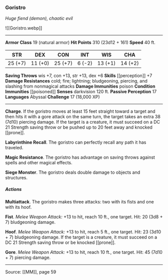 ### Goristro
_Huge fiend (demon), chaotic evil_

![[Goristro.webp]]




---

**Armor Class** 19 (natural armor)
**Hit Points** 310 (23d12 + 161)
**Speed** 40 ft.

| STR     | DEX     | CON     | INT     | WIS     | CHA     |
|---------|---------|---------|---------|---------|---------|
| 25 (+7) | 11 (+0) | 25 (+7) | 6 (-2) | 13 (+1) | 14 (+2) |

**Saving Throws** wis +7, con +13, str +13, dex +6
**Skills** [[perception]] +7
**Damage Resistances** cold; fire; lightning; bludgeoning, piercing, and slashing from nonmagical attacks
**Damage Immunities** poison
**Condition Immunities** [[poisoned]]
**Senses** darkvision 120 ft.
**Passive Perception** 17
**Languages** Abyssal
**Challenge** 17 (18,000 XP)

---

**Charge**. If the goristro moves at least 15 feet straight toward a target and then hits it with a gore attack on the same turn, the target takes an extra 38 (7d10) piercing damage. If the target is a creature, it must succeed on a DC 21 Strength saving throw or be pushed up to 20 feet away and knocked [[prone]].

**Labyrinthine Recall**. The goristro can perfectly recall any path it has traveled.

**Magic Resistance**. The goristro has advantage on saving throws against spells and other magical effects.

**Siege Monster**. The goristro deals double damage to objects and structures.

##### Actions
**Multiattack**. The goristro makes three attacks: two with its fists and one with its hoof.

**Fist**. _Melee Weapon Attack:_ +13 to hit, reach 10 ft., one target. Hit: 20 (3d8 + 7) bludgeoning damage.

**Hoof**. _Melee Weapon Attack:_ +13 to hit, reach 5 ft., one target. Hit: 23 (3d10 + 7) bludgeoning damage. If the target is a creature, it must succeed on a DC 21 Strength saving throw or be knocked [[prone]].

**Gore**. _Melee Weapon Attack:_ +13 to hit, reach 10 ft., one target. Hit: 45 (7d10 + 7) piercing damage.


---

Source: [[MM]], page 59